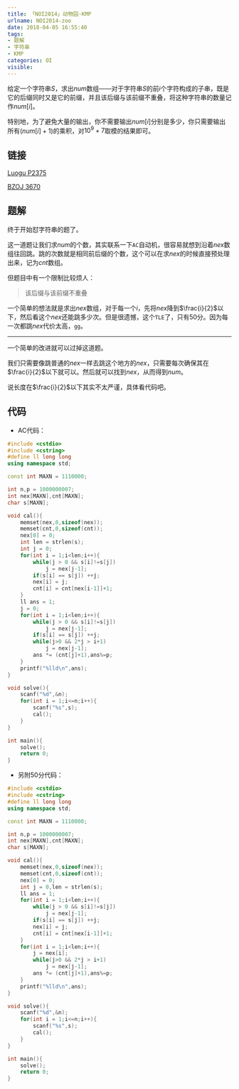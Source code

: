 ```yaml
---
title: 「NOI2014」动物园-KMP
urlname: NOI2014-zoo
date: 2018-04-05 16:55:40
tags:
- 题解
- 字符串
- KMP
categories: OI
visible:
---
```


给定一个字符串$S$，求出$num$数组——对于字符串$S$的前$i$个字符构成的子串，既是它的后缀同时又是它的前缀，并且该后缀与该前缀不重叠，将这种字符串的数量记作$num[i]$。

特别地，为了避免大量的输出，你不需要输出$num[i]$分别是多少，你只需要输出所有$(num[i]+1)$的乘积，对$10^9+7$取模的结果即可。

<!-- more -->

## 链接

[Luogu P2375](https://www.luogu.org/problemnew/show/P2375)

[BZOJ 3670](https://www.lydsy.com/JudgeOnline/problem.php?id=3670)

## 题解

终于开始怼字符串的题了。

这一道题让我们求$num$的个数，其实联系一下`AC`自动机，很容易就想到沿着$nex$数组往回跳。跳的次数就是相同前后缀的个数，这个可以在求$nex$的时候直接预处理出来，记为$cnt$数组。

但题目中有一个限制比较烦人：

> 该后缀与该前缀不重叠

一个简单的想法就是求出$nex$数组，对于每一个$i$，先将$nex$降到$\frac{i}{2}$以下，然后看这个$nex$还能跳多少次。但是很遗憾，这个`TLE`了，只有$50$分。因为每一次都跳$nex$代价太高，`gg`。

- - -

一个简单的改进就可以过掉这道题。

我们只需要像跳普通的$nex$一样去跳这个地方的$nex$，只需要每次确保其在$\frac{i}{2}$以下就可以。然后就可以找到$nex$，从而得到$num$。

说长度在$\frac{i}{2}$以下其实不太严谨，具体看代码吧。

## 代码

+ AC代码：


```cpp
#include <cstdio>
#include <cstring>
#define ll long long
using namespace std;

const int MAXN = 1110000;

int n,p = 1000000007;
int nex[MAXN],cnt[MAXN];
char s[MAXN];

void cal(){
    memset(nex,0,sizeof(nex));
    memset(cnt,0,sizeof(cnt));
    nex[0] = 0;
    int len = strlen(s);
    int j = 0;
    for(int i = 1;i<len;i++){
        while(j > 0 && s[i]!=s[j])
            j = nex[j-1];
        if(s[i] == s[j]) ++j;
        nex[i] = j;
        cnt[i] = cnt[nex[i-1]]+1;
    }
    ll ans = 1;
    j = 0;
    for(int i = 1;i<len;i++){
        while(j > 0 && s[i]!=s[j])
            j = nex[j-1];
        if(s[i] == s[j]) ++j;
        while(j>0 && 2*j > i+1)
            j = nex[j-1];
        ans *= (cnt[j]+1),ans%=p;
    }
    printf("%lld\n",ans);
}

void solve(){
    scanf("%d",&n);
    for(int i = 1;i<=n;i++){
        scanf("%s",s);
        cal();
    }
}

int main(){
    solve();
    return 0;
}
```



+ 另附50分代码：


```cpp
#include <cstdio>
#include <cstring>
#define ll long long
using namespace std;

const int MAXN = 1110000;

int n,p = 1000000007;
int nex[MAXN],cnt[MAXN];
char s[MAXN];

void cal(){
    memset(nex,0,sizeof(nex));
    memset(cnt,0,sizeof(cnt));
    nex[0] = 0;
    int j = 0,len = strlen(s);
    ll ans = 1;
    for(int i = 1;i<len;i++){
        while(j > 0 && s[i]!=s[j])
            j = nex[j-1];
        if(s[i] == s[j]) ++j;
        nex[i] = j;
        cnt[i] = cnt[nex[i-1]]+1;
    }
    for(int i = 1;i<len;i++){
        j = nex[i];
        while(j>0 && 2*j > i+1)
            j = nex[j-1];
        ans *= (cnt[j]+1),ans%=p;
    }
    printf("%lld\n",ans);
}

void solve(){
    scanf("%d",&n);
    for(int i = 1;i<=n;i++){
        scanf("%s",s);
        cal();
    }
}

int main(){
    solve();
    return 0;
}
```

